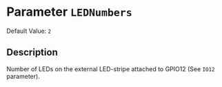 # Parameter `LEDNumbers`
Default Value: `2`

## Description
Number of LEDs on the external LED-stripe attached to GPIO12 (See `IO12` parameter).
